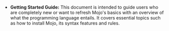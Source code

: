 * **Getting Started Guide:** This document is intended to guide users who are completely new or want to refresh Mojo's basics with an overview of what the programming language entails. It covers essential topics such as how to install Mojo, its syntax features and rules.
